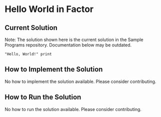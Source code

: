 # Hello World in Factor

## Current Solution

Note: The solution shown here is the current solution in the Sample Programs repository. Documentation below may be outdated.

```Factor
"Hello, World!" print

```

## How to Implement the Solution

No how to implement the solution available. Please consider contributing.

## How to Run the Solution

No how to run the solution available. Please consider contributing.